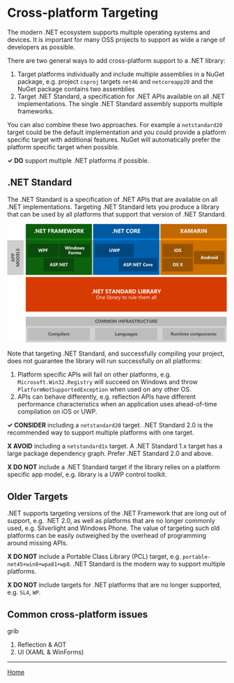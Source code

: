 # Cross-platform Targeting

The modern .NET ecosystem supports multiple operating systems and devices. It is important for many OSS projects to support as wide a range of developers as possible.

There are two general ways to add cross-platform support to a .NET library:

1. Target platforms individually and include multiple assemblies in a NuGet package, e.g. project `csproj` targets `net46` and `netcoreapp20` and the NuGet package contains two assemblies
2. Target .NET Standard, a specification for .NET APIs available on all .NET implementations. The single .NET Standard assembly supports multiple frameworks.

You can also combine these two approaches. For example a `netstandard20` target could be the default implementation and you could provide a platform specific target with additional features. NuGet will automatically prefer the platform specific target when possible.

**✓ DO** support multiple .NET platforms if possible.

## .NET Standard

The .NET Standard is a specification of .NET APIs that are available on all .NET implementations. Targeting .NET Standard lets you produce a library that can be used by all platforms that support that version of .NET Standard.

![.NET Standard](./images/platforms-netstandard.png ".NET Standard")

Note that targeting .NET Standard, and successfully compiling your project, does not guarantee the library will run successfully on all platforms:

1. Platform specific APIs will fail on other platforms, e.g. `Microsoft.Win32.Registry` will succeed on Windows and throw `PlatformNotSupportedException` when used on any other OS.
2. APIs can behave differently, e.g. reflection APIs have different performance characteristics when an application uses ahead-of-time compilation on iOS or UWP.

**✓ CONSIDER** including a `netstandard20` target. .NET Standard 2.0 is the recommended way to support multiple platforms with one target.

**X AVOID** including a `netstandard1x` target. A .NET Standard 1.x target has a large package dependency graph. Prefer .NET Standard 2.0 and above.

**X DO NOT** include a .NET Standard target if the library relies on a platform specific app model, e.g. library is a UWP control toolkit.

## Older Targets

.NET supports targeting versions of the .NET Framework that are long out of support, e.g. .NET 2.0, as well as platforms that are no longer commonly used, e.g. Silverlight and Windows Phone. The value of targeting such old platforms can be easily outweighed by the overhead of programming around missing APIs.

**X DO NOT** include a Portable Class Library (PCL) target, e.g. `portable-net45+win8+wpa81+wp8`. .NET Standard is the modern way to support multiple platforms.

**X DO NOT** include targets for .NET platforms that are no longer supported, e.g. `SL4`, `WP`.

## Common cross-platform issues

grib

1. Reflection & AOT
2. UI (XAML & WinForms)

---

[Home](./README.md)